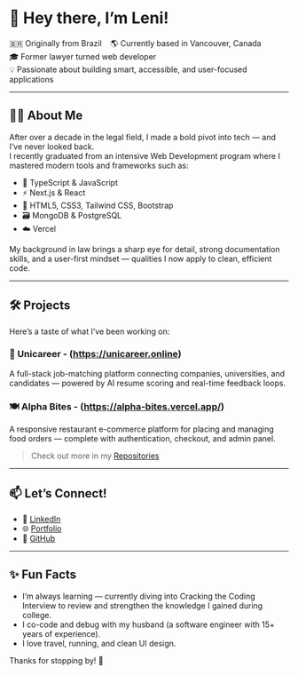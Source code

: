 # 👋 Hey there, I’m Leni!

🇧🇷 Originally from Brazil &nbsp;&nbsp;&nbsp;🌎 Currently based in Vancouver, Canada  
🎓 Former lawyer turned web developer  
💡 Passionate about building smart, accessible, and user-focused applications  

---

## 👩‍💻 About Me

After over a decade in the legal field, I made a bold pivot into tech — and I’ve never looked back.  
I recently graduated from an intensive Web Development program where I mastered modern tools and frameworks such as:

- 🧠 TypeScript & JavaScript
- ⚡ Next.js & React
- 🎨 HTML5, CSS3, Tailwind CSS, Bootstrap 
- 🗃️ MongoDB & PostgreSQL
- ☁️ Vercel

My background in law brings a sharp eye for detail, strong documentation skills, and a user-first mindset — qualities I now apply to clean, efficient code.

---

## 🛠️ Projects

Here’s a taste of what I’ve been working on:

### 🚀 Unicareer - (https://unicareer.online)
A full-stack job-matching platform connecting companies, universities, and candidates — powered by AI resume scoring and real-time feedback loops.

### 🍽️ Alpha Bites - (https://alpha-bites.vercel.app/)
A responsive restaurant e-commerce platform for placing and managing food orders — complete with authentication, checkout, and admin panel.

> Check out more in my [Repositories](https://github.com/lenizeramos?tab=repositories)

---

## 📫 Let’s Connect!

- 💼 [LinkedIn](https://www.linkedin.com/in/lenizeramos/)
- 🌐 [Portfolio](https://portfolio-nextjs-lyart-nine.vercel.app/)
- 🐙 [GitHub](https://github.com/lenizeramos)

---

## ✨ Fun Facts

- I’m always learning — currently diving into Cracking the Coding Interview to review and strengthen the knowledge I gained during college.
- I co-code and debug with my husband (a software engineer with 15+ years of experience).
- I love travel, running, and clean UI design.

Thanks for stopping by! 🙌
